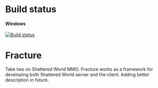 # Build status

#### Windows
[![Build status](https://dev.azure.com/nikohalikka/nikohalikka/_apis/build/status/Fracture%20master)](https://dev.azure.com/nikohalikka/nikohalikka/_build/latest?definitionId=1)

# Fracture
Take two on Shattered World MMO. Fracture works as a framework for developing both Shattered World server and the client. Adding better description in future. 

